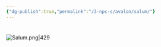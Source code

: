 ```yaml
---
{"dg-publish":true,"permalink":"/3-npc-s/avalon/salum/"}
---
```


# 


![Salum.png|429](/img/user/Images/Salum.png)